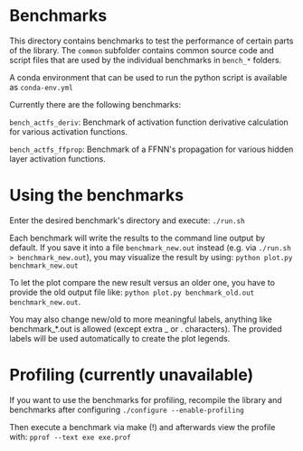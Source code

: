 # Benchmarks

This directory contains benchmarks to test the performance of certain parts of the library.
The `common` subfolder contains common source code and script files that are used by the individual benchmarks in `bench_*` folders.

A conda environment that can be used to run the python script is available as `conda-env.yml`

Currently there are the following benchmarks:

   `bench_actfs_deriv`: Benchmark of activation function derivative calculation for various activation functions.

   `bench_actfs_ffprop`: Benchmark of a FFNN's propagation for various hidden layer activation functions.


# Using the benchmarks

Enter the desired benchmark's directory and execute:
   `./run.sh`

Each benchmark will write the results to the command line output by default.
If you save it into a file `benchmark_new.out` instead (e.g. via `./run.sh > benchmark_new.out`), you may visualize the result by using:
   `python plot.py benchmark_new.out`

To let the plot compare the new result versus an older one, you have to provide the old output file like:
   `python plot.py benchmark_old.out benchmark_new.out`.

You may also change new/old to more meaningful labels, anything like benchmark_*.out is allowed (except extra _ or . characters). The
provided labels will be used automatically to create the plot legends.


# Profiling (currently unavailable)

If you want to use the benchmarks for profiling, recompile the library and benchmarks after configuring
   `./configure --enable-profiling`

Then execute a benchmark via make (!) and afterwards view the profile with:
   `pprof --text exe exe.prof`
